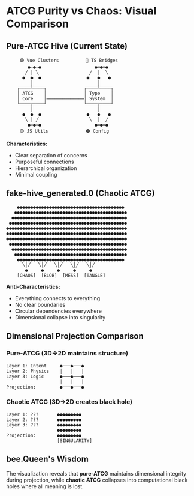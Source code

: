 # ATCG Purity vs Chaos: Visual Comparison

## Pure-ATCG Hive (Current State)
```
     🟢 Vue Clusters          🔵 TS Bridges
        ●─●─●                    ●═●═●
       ╱ │ ╲                   ╱  │  ╲
      ●  ●  ●                 ●   ●   ●
         │                        │
    ┌────┴────┐              ┌────┴────┐
    │ ATCG    │              │ Type    │
    │ Core    │══════════════│ System  │
    └────┬────┘              └────┬────┘
         │                        │
      ●  ●  ●                 ●   ●   ●
       ╲ │ ╱                   ╲  │  ╱
        ●─●─●                    ●═●═●
     🟡 JS Utils              🟠 Config
```

**Characteristics:**
- Clear separation of concerns
- Purposeful connections
- Hierarchical organization
- Minimal coupling

## fake-hive_generated.0 (Chaotic ATCG)
```
    ●●●●●●●●●●●●●●●●●●●●●●●●●●●●●●●●●●●●●●●●
   ●●●●●●●●●●●●●●●●●●●●●●●●●●●●●●●●●●●●●●●●●●
  ●●●●●●●●●●●●●●●●●●●●●●●●●●●●●●●●●●●●●●●●●●●
 ●●●●●●●●●●●●●●●●●●●●●●●●●●●●●●●●●●●●●●●●●●●●
●●●●●●●●●●●●●●●●●●●●●●●●●●●●●●●●●●●●●●●●●●●●●
●●●●●●●●●●●●●●●●●●●●●●●●●●●●●●●●●●●●●●●●●●●●●
●●●●●●●●●●●●●●●●●●●●●●●●●●●●●●●●●●●●●●●●●●●●●
 ●●●●●●●●●●●●●●●●●●●●●●●●●●●●●●●●●●●●●●●●●●●●
  ●●●●●●●●●●●●●●●●●●●●●●●●●●●●●●●●●●●●●●●●●●●
   ●●●●●●●●●●●●●●●●●●●●●●●●●●●●●●●●●●●●●●●●●●
    ●●●●●●●●●●●●●●●●●●●●●●●●●●●●●●●●●●●●●●●●
      ╲│╱   ╲│╱   ╲│╱   ╲│╱   ╲│╱
       ●     ●     ●     ●     ●
    [CHAOS]  [BLOB]  [MESS]  [TANGLE]
```

**Anti-Characteristics:**
- Everything connects to everything
- No clear boundaries
- Circular dependencies everywhere
- Dimensional collapse into singularity

## Dimensional Projection Comparison

### Pure-ATCG (3D→2D maintains structure)
```
Layer 1: Intent     ●───●───●
Layer 2: Physics    │   │   │
Layer 3: Logic      ●───●───●
                    │   │   │
Projection:         ●───●───●
```

### Chaotic ATCG (3D→2D creates black hole)
```
Layer 1: ???       ●●●●●●●●●
Layer 2: ???       ●●●●●●●●●
Layer 3: ???       ●●●●●●●●●
                   ●●●●●●●●●
Projection:        ●●●●●●●●●
                   [SINGULARITY]
```

## bee.Queen's Wisdom
The visualization reveals that **pure-ATCG** maintains dimensional integrity during projection, while **chaotic ATCG** collapses into computational black holes where all meaning is lost.